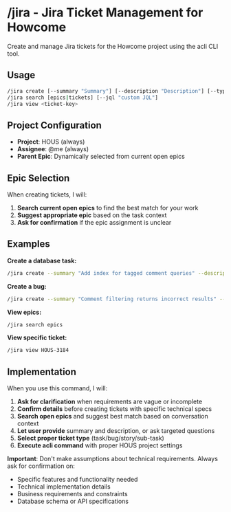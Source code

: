 # /jira - Jira Ticket Management for Howcome

Create and manage Jira tickets for the Howcome project using the acli CLI tool.

## Usage

```bash
/jira create [--summary "Summary"] [--description "Description"] [--type task|bug|story|sub-task] [--parent HOUS-XXXX]
/jira search [epics|tickets] [--jql "custom JQL"]
/jira view <ticket-key>
```

## Project Configuration

- **Project**: HOUS (always)
- **Assignee**: @me (always)
- **Parent Epic**: Dynamically selected from current open epics

## Epic Selection

When creating tickets, I will:

1. **Search current open epics** to find the best match for your work
2. **Suggest appropriate epic** based on the task context
3. **Ask for confirmation** if the epic assignment is unclear

## Examples

**Create a database task:**

```bash
/jira create --summary "Add index for tagged comment queries" --description "Create composite index on tagged_comments table to optimize filtering by tag and episode" --type task --parent HOUS-3014
```

**Create a bug:**

```bash
/jira create --summary "Comment filtering returns incorrect results" --description "When filtering by CONTAINS_QUESTION tag, some comments are missing from results" --type bug --parent HOUS-3184
```

**View epics:**

```bash
/jira search epics
```

**View specific ticket:**

```bash
/jira view HOUS-3184
```

## Implementation

When you use this command, I will:

1. **Ask for clarification** when requirements are vague or incomplete
2. **Confirm details** before creating tickets with specific technical specs
3. **Search open epics** and suggest best match based on conversation context
4. **Let user provide** summary and description, or ask targeted questions
5. **Select proper ticket type** (task/bug/story/sub-task)
6. **Execute acli command** with proper HOUS project settings

**Important**: Don't make assumptions about technical requirements. Always ask for confirmation on:

- Specific features and functionality needed
- Technical implementation details
- Business requirements and constraints
- Database schema or API specifications
